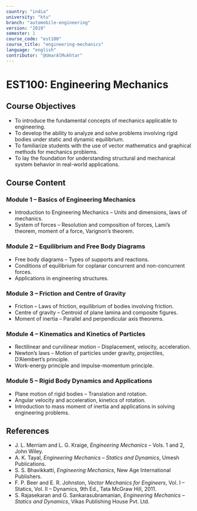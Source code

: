 ```yaml
---
country: "india"
university: "ktu"
branch: "automobile-engineering"
version: "2019"
semester: 1
course_code: "est100"
course_title: "engineering-mechanics"
language: "english"
contributor: "@UmarAlMukhtar"
---
```


# EST100: Engineering Mechanics

## Course Objectives
* To introduce the fundamental concepts of mechanics applicable to engineering.
* To develop the ability to analyze and solve problems involving rigid bodies under static and dynamic equilibrium.
* To familiarize students with the use of vector mathematics and graphical methods for mechanics problems.
* To lay the foundation for understanding structural and mechanical system behavior in real-world applications.

## Course Content

### Module 1 – Basics of Engineering Mechanics
* Introduction to Engineering Mechanics – Units and dimensions, laws of mechanics.
* System of forces – Resolution and composition of forces, Lami’s theorem, moment of a force, Varignon’s theorem.

### Module 2 – Equilibrium and Free Body Diagrams
* Free body diagrams – Types of supports and reactions.
* Conditions of equilibrium for coplanar concurrent and non-concurrent forces.
* Applications in engineering structures.

### Module 3 – Friction and Centre of Gravity
* Friction – Laws of friction, equilibrium of bodies involving friction.
* Centre of gravity – Centroid of plane lamina and composite figures.
* Moment of inertia – Parallel and perpendicular axis theorems.

### Module 4 – Kinematics and Kinetics of Particles
* Rectilinear and curvilinear motion – Displacement, velocity, acceleration.
* Newton’s laws – Motion of particles under gravity, projectiles, D’Alembert’s principle.
* Work-energy principle and impulse-momentum principle.

### Module 5 – Rigid Body Dynamics and Applications
* Plane motion of rigid bodies – Translation and rotation.
* Angular velocity and acceleration, kinetics of rotation.
* Introduction to mass moment of inertia and applications in solving engineering problems.

## References
* J. L. Merriam and L. G. Kraige, *Engineering Mechanics* – Vols. 1 and 2, John Wiley.  
* A. K. Tayal, *Engineering Mechanics – Statics and Dynamics*, Umesh Publications.  
* S. S. Bhavikkatti, *Engineering Mechanics*, New Age International Publishers.  
* F. P. Beer and E. R. Johnston, *Vector Mechanics for Engineers*, Vol. I – Statics, Vol. II – Dynamics, 9th Ed., Tata McGraw Hill, 2011.  
* S. Rajasekaran and G. Sankarasubramanian, *Engineering Mechanics – Statics and Dynamics*, Vikas Publishing House Pvt. Ltd.
